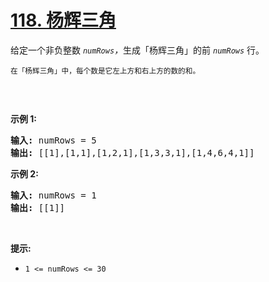 # [118. 杨辉三角](https://leetcode.cn/problems/pascals-triangle/)

<div><div class="elfjS" data-track-load="description_content"><p>给定一个非负整数&nbsp;<em><code>numRows</code>，</em>生成「杨辉三角」的前&nbsp;<em><code>numRows</code>&nbsp;</em>行。</p>

<p><small>在「杨辉三角」中，每个数是它左上方和右上方的数的和。</small></p>

<p><img alt="" src="https://pic.leetcode-cn.com/1626927345-DZmfxB-PascalTriangleAnimated2.gif"></p>

<p>&nbsp;</p>

<p><strong>示例 1:</strong></p>

<pre><strong>输入:</strong> numRows = 5
<strong>输出:</strong> [[1],[1,1],[1,2,1],[1,3,3,1],[1,4,6,4,1]]
</pre>

<p><strong>示例&nbsp;2:</strong></p>

<pre><strong>输入:</strong> numRows = 1
<strong>输出:</strong> [[1]]
</pre>

<p>&nbsp;</p>

<p><strong>提示:</strong></p>

<ul>
	<li><code>1 &lt;= numRows &lt;= 30</code></li>
</ul>
</div></div>
